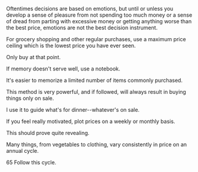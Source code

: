 Oftentimes decisions are based on emotions, but until or unless you develop a sense of pleasure from not spending too much money or a sense of dread from parting  with  excessive  money  or  getting  anything  worse  than  the  best  price, emotions are not the best decision instrument.

For  grocery  shopping  and  other  regular  purchases,  use  a  maximum  price ceiling which is the lowest price you have ever seen.

Only buy at that point.

If memory  doesn't  serve  well,  use  a  notebook.

It's  easier  to  memorize  a  limited number  of  items  commonly  purchased.

This  method  is  very  powerful,  and  if followed, will always result in buying things only on sale.

I use it to guide what's for  dinner--whatever's  on  sale.

If  you  feel  really  motivated,  plot  prices  on  a weekly or monthly basis.

This should prove quite revealing.

Many things, from vegetables  to  clothing,  vary  consistently  in  price  on  an  annual  cycle.

65  Follow this cycle.

